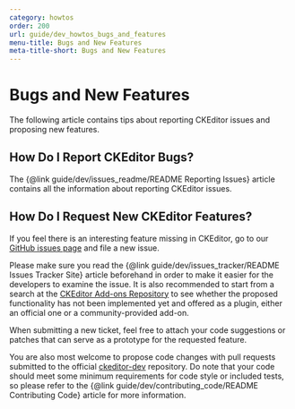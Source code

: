 ```yaml
---
category: howtos
order: 200
url: guide/dev_howtos_bugs_and_features
menu-title: Bugs and New Features
meta-title-short: Bugs and New Features
---
```

<!--
Copyright (c) 2003-2018, CKSource - Frederico Knabben. All rights reserved.
For licensing, see LICENSE.md.
-->

# Bugs and New Features

The following article contains tips about reporting CKEditor issues and proposing new features.

## How Do I Report CKEditor Bugs?

The {@link guide/dev/issues_readme/README Reporting Issues} article contains all the information about reporting CKEditor issues.

## How Do I Request New CKEditor Features?

If you feel there is an interesting feature missing in CKEditor, go to our [GitHub issues page](https://github.com/ckeditor/ckeditor-dev/issues) and file a new issue.

Please make sure you read the {@link guide/dev/issues_tracker/README Issues Tracker Site} article beforehand in order to make it easier for the developers to examine the issue. It is also recommended to start from a search at the [CKEditor Add-ons Repository](https://ckeditor.com/cke4/addons/plugins/all) to see whether the proposed functionality has not been implemented yet and offered as a plugin, either an official one or a community-provided add-on.

When submitting a new ticket, feel free to attach your code suggestions or patches that can serve as a prototype for the requested feature.

You are also most welcome to propose code changes with pull requests submitted to the official [ckeditor-dev](https://github.com/ckeditor/ckeditor-dev/pulls) repository. Do note that your code should meet some minimum requirements for code style or included tests, so please refer to the {@link guide/dev/contributing_code/README Contributing Code} article for more information.
